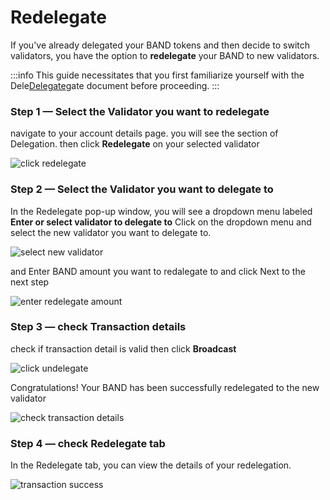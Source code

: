 # Redelegate

If you've already delegated your BAND tokens and then decide to switch validators, you have the option to **redelegate** your BAND to new validators.

:::info
This guide necessitates that you first familiarize yourself with the Dele[Delegate](./02-delegate.md)gate document before proceeding.
:::

### Step 1 — Select the Validator you want to redelegate

navigate to your account details page. you will see the section of Delegation. then click **Redelegate** on your selected validator

![click redelegate](/img/staking/redelegate_section.png)

### Step 2 — Select the Validator you want to delegate to

In the Redelegate pop-up window, you will see a dropdown menu labeled **Enter or select validator to delegate to** Click on the dropdown menu and select the new validator you want to delegate to.

![select new validator](/img/staking/redelegate_to.png)

and Enter BAND amount you want to redalegate to and click Next to the next step

![enter redelegate amount](/img/staking/redelegate_enter_amount.png)

### Step 3 — check Transaction details

check if transaction detail is valid then click **Broadcast**

![click undelegate](/img/staking/redelegate_transaction_detail.png)

Congratulations! Your BAND has been successfully redelegated to the new validator

![check transaction details](/img/staking/undelegate_transaction_success.png)

### Step 4 — check Redelegate tab

In the Redelegate tab, you can view the details of your redelegation.

![transaction success](/img/staking/redelegate_details.png)
